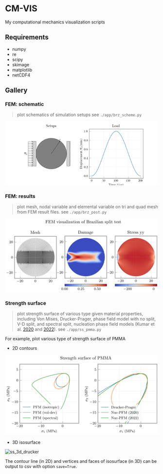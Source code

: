 # CM-VIS

My computational mechanics visualization scripts

## Requirements
* numpy
* re
* scipy
* skimage
* matplotlib
* netCDF4

## Gallery

### FEM: schematic
> plot schematics of simulation setups
> see `./app/brz_scheme.py`

![brz_scheme](out/brz_contact_scheme.png)

### FEM: results
> plot mesh, nodal variable and elemental variable on tri and quad mesh from FEM result files.
> see `./app/brz_post.py`

![brz_post](./out/post_brz.png)

### Strength surface
> plot strength surface of various type given material properties, including Von Mises, Drucker-Prager, phase field model with no split, V-D split, and spectral split, nucleation phase field models (Kumar et al. [2020](https://doi.org/10.1016/j.jmps.2020.104027) and [2022](https://doi.org/10.1007/s10704-022-00653-z)).
> see `./app/ss_pmma.py`

For example, plot various type of strength surface of PMMA

* 2D contours
  
![ss_2d_1](./out/ss_pmma_2d.png)

* 3D isosurface
  
![ss_3d_drucker](./out/ss_pmma_3d.png)

The contour line (in 2D) and vertices and faces of isosurface (in 3D) can be output to csv with option `save=True`.
